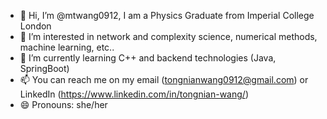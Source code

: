 - 👋 Hi, I’m @mtwang0912, I am a Physics Graduate from Imperial College London
- 👀 I’m interested in network and complexity science, numerical methods, machine learning, etc..
- 🌱 I’m currently learning C++ and backend technologies (Java, SpringBoot)
- 📫 You can reach me on my email (tongnianwang0912@gmail.com) or LinkedIn (https://www.linkedin.com/in/tongnian-wang/)
- 😄 Pronouns: she/her
